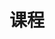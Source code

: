 ---
layout: page
title: 课程
nav: true
nav_order: 3
dropdown: true
children: 
    - title: 离散数学(2023)
      permalink: /teaching/CS2501-23/
    - title: divider
    - title: 云计算(2023)
      permalink: /teaching/ICE6405P-260-23/
---
